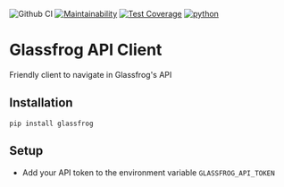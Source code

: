 ![Github CI](https://github.com/edukorg/glassfrog-py/workflows/Github%20CI/badge.svg)
[![Maintainability](https://api.codeclimate.com/v1/badges/616db0cff952ea5c8a6a/maintainability)](https://codeclimate.com/github/edukorg/glassfrog-py/maintainability)
[![Test Coverage](https://api.codeclimate.com/v1/badges/616db0cff952ea5c8a6a/test_coverage)](https://codeclimate.com/github/edukorg/glassfrog-py/test_coverage)
[![python](https://img.shields.io/badge/python-3.8-blue.svg)]()

# Glassfrog API Client

Friendly client to navigate in Glassfrog's API

## Installation

``pip install glassfrog``

## Setup

- Add your API token to the environment variable `GLASSFROG_API_TOKEN`
